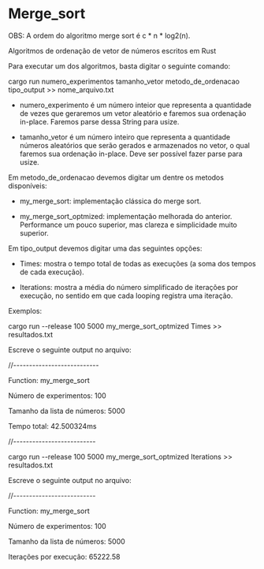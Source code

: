 # Merge_sort

OBS: A ordem do algoritmo merge sort é c * n * log2(n).

Algoritmos de ordenação de vetor de números escritos em Rust

Para executar um dos algoritmos, basta digitar o seguinte comando:

cargo run numero_experimentos tamanho_vetor metodo_de_ordenacao tipo_output >> nome_arquivo.txt

- numero_experimento é um número inteior que representa a quantidade de vezes que geraremos um vetor aleatório e faremos sua ordenação in-place. Faremos parse dessa String para usize.

- tamanho_vetor é um número inteiro que representa a quantidade números aleatórios que serão gerados e armazenados no vetor, o qual faremos sua ordenação in-place. Deve ser possível fazer parse para usize.

Em metodo_de_ordenacao devemos digitar um dentre os metodos disponíveis:

- my_merge_sort: implementação clássica do merge sort.

- my_merge_sort_optmized: implementação melhorada do anterior. Performance um pouco superior, mas clareza e simplicidade muito superior.
  
Em tipo_output devemos digitar uma das seguintes opções:

- Times: mostra o tempo total de todas as execuções (a soma dos tempos de cada execução).

- Iterations: mostra a média do número simplificado de iterações por execução, no sentido em que cada looping registra uma iteração.

Exemplos:

cargo run --release 100 5000 my_merge_sort_optmized Times >> resultados.txt

Escreve o seguinte output no arquivo:

//---------------------------

Function: my_merge_sort

Número de experimentos: 100

Tamanho da lista de números: 5000

Tempo total: 42.500324ms

//--------------------------

cargo run --release 100 5000 my_merge_sort_optmized Iterations >> resultados.txt

Escreve o seguinte output no arquivo:

//--------------------------

Function: my_merge_sort

Número de experimentos: 100

Tamanho da lista de números: 5000

Iterações por execução: 65222.58


